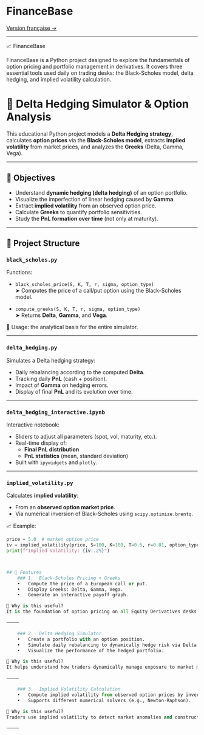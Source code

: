 # FinanceBase

[Version française →](README.md)

---

📈 FinanceBase

FinanceBase is a Python project designed to explore the fundamentals of option pricing and portfolio management in derivatives. It covers three essential tools used daily on trading desks: the Black-Scholes model, delta hedging, and implied volatility calculation.

# 🧠 Delta Hedging Simulator & Option Analysis

This educational Python project models a **Delta Hedging strategy**, calculates **option prices** via the **Black-Scholes model**, extracts **implied volatility** from market prices, and analyzes the **Greeks** (Delta, Gamma, Vega).

---

## 🎯 Objectives

- Understand **dynamic hedging (delta hedging)** of an option portfolio.
- Visualize the imperfection of linear hedging caused by **Gamma**.
- Extract **implied volatility** from an observed option price.
- Calculate **Greeks** to quantify portfolio sensitivities.
- Study the **PnL formation over time** (not only at maturity).

---

## 📂 Project Structure

### `black_scholes.py`

Functions:

- `black_scholes_price(S, K, T, r, sigma, option_type)`  
  ➤ Computes the price of a call/put option using the Black-Scholes model.

- `compute_greeks(S, K, T, r, sigma, option_type)`  
  ➤ Returns **Delta**, **Gamma**, and **Vega**.

📌 Usage: the analytical basis for the entire simulator.

---

### `delta_hedging.py`

Simulates a Delta hedging strategy:

- Daily rebalancing according to the computed **Delta**.
- Tracking daily **PnL** (cash + position).
- Impact of **Gamma** on hedging errors.
- Display of final **PnL** and its evolution over time.

---

### `delta_hedging_interactive.ipynb`

Interactive notebook:

- Sliders to adjust all parameters (spot, vol, maturity, etc.).
- Real-time display of:
  - **Final PnL distribution**
  - **PnL statistics** (mean, standard deviation)
- Built with `ipywidgets` and `plotly`.

---

### `implied_volatility.py`

Calculates **implied volatility**:

- From an **observed option market price**.
- Via numerical inversion of Black-Scholes using `scipy.optimize.brentq`.

📈 Example:
```python
price = 5.0  # market option price
iv = implied_volatility(price, S=100, K=100, T=0.5, r=0.01, option_type="call")
print(f"Implied Volatility: {iv:.2%}")



## 🚀 Features
	### 1.	Black-Scholes Pricing + Greeks
	•	Compute the price of a European call or put.
	•	Display Greeks: Delta, Gamma, Vega.
	•	Generate an interactive payoff graph.

📌 Why is this useful?
It is the foundation of option pricing on all Equity Derivatives desks. Understanding this model is essential for any quantitative finance analyst or trader.

⸻

	### 2.	Delta Hedging Simulator
	•	Create a portfolio with an option position.
	•	Simulate daily rebalancing to dynamically hedge risk via Delta.
	•	Visualize the performance of the hedged portfolio.

📌 Why is this useful?
It helps understand how traders dynamically manage exposure to market moves — a key risk management skill.

⸻

	### 3.	Implied Volatility Calculation
	•	Compute implied volatility from observed option prices by inverting Black-Scholes.
	•	Supports different numerical solvers (e.g., Newton-Raphson).

📌 Why is this useful?
Traders use implied volatility to detect market anomalies and construct trading strategies.

⸻
